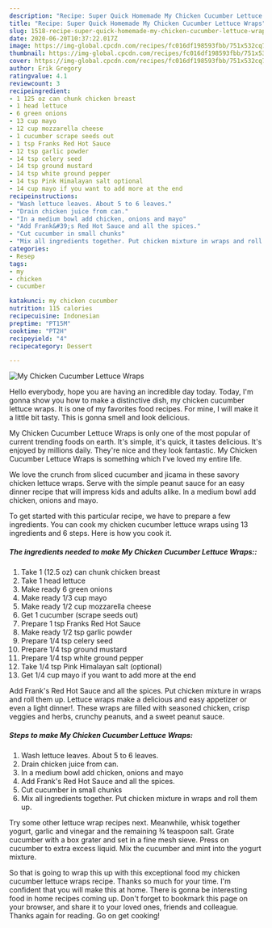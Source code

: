 ```yaml
---
description: "Recipe: Super Quick Homemade My Chicken Cucumber Lettuce Wraps"
title: "Recipe: Super Quick Homemade My Chicken Cucumber Lettuce Wraps"
slug: 1518-recipe-super-quick-homemade-my-chicken-cucumber-lettuce-wraps
date: 2020-06-20T10:37:22.017Z
image: https://img-global.cpcdn.com/recipes/fc016df198593fbb/751x532cq70/my-chicken-cucumber-lettuce-wraps-recipe-main-photo.jpg
thumbnail: https://img-global.cpcdn.com/recipes/fc016df198593fbb/751x532cq70/my-chicken-cucumber-lettuce-wraps-recipe-main-photo.jpg
cover: https://img-global.cpcdn.com/recipes/fc016df198593fbb/751x532cq70/my-chicken-cucumber-lettuce-wraps-recipe-main-photo.jpg
author: Erik Gregory
ratingvalue: 4.1
reviewcount: 3
recipeingredient:
- 1 125 oz can chunk chicken breast
- 1 head lettuce
- 6 green onions
- 13 cup mayo
- 12 cup mozzarella cheese
- 1 cucumber scrape seeds out
- 1 tsp Franks Red Hot Sauce
- 12 tsp garlic powder
- 14 tsp celery seed
- 14 tsp ground mustard
- 14 tsp white ground pepper
- 14 tsp Pink Himalayan salt optional
- 14 cup mayo if you want to add more at the end
recipeinstructions:
- "Wash lettuce leaves. About 5 to 6 leaves."
- "Drain chicken juice from can."
- "In a medium bowl add chicken, onions and mayo"
- "Add Frank&#39;s Red Hot Sauce and all the spices."
- "Cut cucumber in small chunks"
- "Mix all ingredients together. Put chicken mixture in wraps and roll them up."
categories:
- Resep
tags:
- my
- chicken
- cucumber

katakunci: my chicken cucumber
nutrition: 115 calories
recipecuisine: Indonesian
preptime: "PT15M"
cooktime: "PT2H"
recipeyield: "4"
recipecategory: Dessert

---
```



![My Chicken Cucumber Lettuce Wraps](https://img-global.cpcdn.com/recipes/fc016df198593fbb/751x532cq70/my-chicken-cucumber-lettuce-wraps-recipe-main-photo.jpg)

Hello everybody, hope you are having an incredible day today. Today, I'm gonna show you how to make a distinctive dish, my chicken cucumber lettuce wraps. It is one of my favorites food recipes. For mine, I will make it a little bit tasty. This is gonna smell and look delicious.

My Chicken Cucumber Lettuce Wraps is only one of the most popular of current trending foods on earth. It's simple, it's quick, it tastes delicious. It's enjoyed by millions daily. They're nice and they look fantastic. My Chicken Cucumber Lettuce Wraps is something which I've loved my entire life.

We love the crunch from sliced cucumber and jicama in these savory chicken lettuce wraps. Serve with the simple peanut sauce for an easy dinner recipe that will impress kids and adults alike. In a medium bowl add chicken, onions and mayo.


To get started with this particular recipe, we have to prepare a few ingredients. You can cook my chicken cucumber lettuce wraps using 13 ingredients and 6 steps. Here is how you cook it.

##### The ingredients needed to make My Chicken Cucumber Lettuce Wraps::

1. Take 1 (12.5 oz) can chunk chicken breast
1. Take 1 head lettuce
1. Make ready 6 green onions
1. Make ready 1/3 cup mayo
1. Make ready 1/2 cup mozzarella cheese
1. Get 1 cucumber (scrape seeds out)
1. Prepare 1 tsp Franks Red Hot Sauce
1. Make ready 1/2 tsp garlic powder
1. Prepare 1/4 tsp celery seed
1. Prepare 1/4 tsp ground mustard
1. Prepare 1/4 tsp white ground pepper
1. Take 1/4 tsp Pink Himalayan salt (optional)
1. Get 1/4 cup mayo if you want to add more at the end


Add Frank&#39;s Red Hot Sauce and all the spices. Put chicken mixture in wraps and roll them up. Lettuce wraps make a delicious and easy appetizer or even a light dinner!. These wraps are filled with seasoned chicken, crisp veggies and herbs, crunchy peanuts, and a sweet peanut sauce. 

##### Steps to make My Chicken Cucumber Lettuce Wraps:

1. Wash lettuce leaves. About 5 to 6 leaves.
1. Drain chicken juice from can.
1. In a medium bowl add chicken, onions and mayo
1. Add Frank&#39;s Red Hot Sauce and all the spices.
1. Cut cucumber in small chunks
1. Mix all ingredients together. Put chicken mixture in wraps and roll them up.


Try some other lettuce wrap recipes next. Meanwhile, whisk together yogurt, garlic and vinegar and the remaining ¾ teaspoon salt. Grate cucumber with a box grater and set in a fine mesh sieve. Press on cucumber to extra excess liquid. Mix the cucumber and mint into the yogurt mixture. 

So that is going to wrap this up with this exceptional food my chicken cucumber lettuce wraps recipe. Thanks so much for your time. I'm confident that you will make this at home. There is gonna be interesting food in home recipes coming up. Don't forget to bookmark this page on your browser, and share it to your loved ones, friends and colleague. Thanks again for reading. Go on get cooking!
